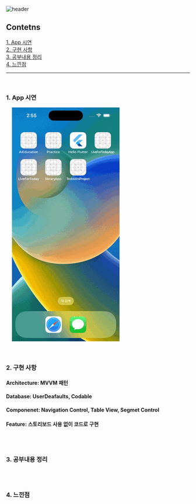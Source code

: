


![header](https://capsule-render.vercel.app/api?type=waving&color=gradient&height=250&section=header&text=TODO%20App%20mini%project&fontSize=40&animation=fadeIn&fontAlign=28)

## Contetns

[1. App 시연](#1-app-시연)<br/>
[2. 구현 사항](#2-구현-사항)<br/>
[3. 공부내용 정리](#3-공부내용-정리)<br/>
[4. 느낀점](#4-느낀점)<br/>

--- 

<br/>

### 1. App 시연

&nbsp;&nbsp;&nbsp;&nbsp;<img src="Simulator Screen Recording - iPhone 14 Pro - 2023-08-04 at 14.55.55.gif"><br/><br/>


#

### 2. 구현 사항

#### **Architecture**: MVVM 패턴 <br/>
#### **Database**: UserDeafaults, Codable <br/>
#### **Componenet**: Navigation Control, Table View, Segmet Control <br/>
#### **Feature**: 스토리보드 사용 없이 코드로 구현

<br/>

#

### 3. 공부내용 정리

<br/>

#

### 4. 느낀점
